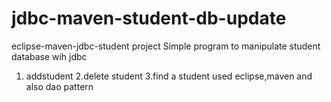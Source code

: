 # jdbc-maven-student-db-update
eclipse-maven-jdbc-student project
Simple program to manipulate student database wih jdbc
1. addstudent
2.delete student
3.find a student
used eclipse,maven and also dao pattern

